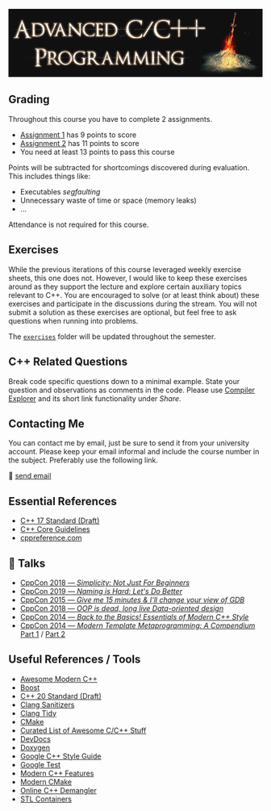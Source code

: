 ![Advanced C++ Programming](images/banner.gif)

## Grading

Throughout this course you have to complete 2 assignments.

- [Assignment 1](assignment1) has 9 points to score
- [Assignment 2](assignment2) has 11 points to score
- You need at least 13 points to pass this course

Points will be subtracted for shortcomings discovered during evaluation.
This includes things like:

- Executables *segfaulting*
- Unnecessary waste of time or space (memory leaks)
- …

Attendance is not required for this course.

## Exercises

While the previous iterations of this course leveraged weekly exercise sheets, this one does not.
However, I would like to keep these exercises around as they support the lecture and explore certain auxiliary topics relevant to C++.
You are encouraged to solve (or at least think about) these exercises and participate in the discussions during the stream.
You will not submit a solution as these exercises are optional, but feel free to ask questions when running into problems.

The [`exercises`](exercises) folder will be updated throughout the semester.

## C++ Related Questions

Break code specific questions down to a minimal example.
State your question and observations as comments in the code.
Please use [Compiler Explorer](https://compiler-explorer.com/) and its short link functionality under *Share*.

## Contacting Me

You can contact me by email, just be sure to send it from your university account.
Please keep your email informal and include the course number in the subject.
Preferably use the following link.

📧 [send email](mailto:alexander.hirsch@uibk.ac.at?subject=703807%20-%20)

## Essential References

- [C++ 17 Standard (Draft)](http://www.open-std.org/jtc1/sc22/wg21/docs/papers/2017/n4659.pdf)
- [C++ Core Guidelines](http://isocpp.github.io/CppCoreGuidelines/CppCoreGuidelines)
- [cppreference.com](http://en.cppreference.com)

## 🎥 Talks

- [CppCon 2018 — *Simplicity: Not Just For Beginners*](https://www.youtube.com/watch?v=n0Ak6xtVXno)
- [CppCon 2019 — *Naming is Hard: Let's Do Better*](https://www.youtube.com/watch?v=MBRoCdtZOYg)
- [CppCon 2015 — *Give me 15 minutes & I'll change your view of GDB*](https://www.youtube.com/watch?v=PorfLSr3DDI)
- [CppCon 2018 — *OOP is dead, long live Data-oriented design*](https://www.youtube.com/watch?v=yy8jQgmhbAU)
- [CppCon 2014 — *Back to the Basics! Essentials of Modern C++ Style*](https://www.youtube.com/watch?v=xnqTKD8uD64)
- [CppCon 2014 — *Modern Template Metaprogramming: A Compendium* Part 1](https://www.youtube.com/watch?v=Am2is2QCvxY) / [Part 2](https://www.youtube.com/watch?v=a0FliKwcwXE)


## Useful References / Tools

- [Awesome Modern C++](https://github.com/rigtorp/awesome-modern-cpp)
- [Boost](http://www.boost.org)
- [C++ 20 Standard (Draft)](https://isocpp.org/files/papers/N4860.pdf)
- [Clang Sanitizers](https://clang.llvm.org/docs/UsersManual.html#controlling-code-generation)
- [Clang Tidy](http://clang.llvm.org/extra/clang-tidy/)
- [CMake](https://cmake.org)
- [Curated List of Awesome C/C++ Stuff](https://github.com/fffaraz/awesome-cpp)
- [DevDocs](https://devdocs.io/)
- [Doxygen](http://www.stack.nl/~dimitri/doxygen)
- [Google C++ Style Guide](https://google.github.io/styleguide/cppguide.html)
- [Google Test](https://github.com/google/googletest)
- [Modern C++ Features](https://github.com/AnthonyCalandra/modern-cpp-features)
- [Modern CMake](https://cliutils.gitlab.io/modern-cmake/)
- [Online C++ Demangler](https://demangler.com)
- [STL Containers](http://en.cppreference.com/w/cpp/container)
